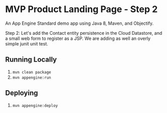 # MVP Product Landing Page - Step 2

An App Engine Standard demo app using Java 8, Maven, and Objectify.

Step 2: Let's add the Contact entity persistence in the Cloud Datastore,
and a small web form to register as a JSP.
We are adding as well an overly simple junit unit test.

## Running Locally

1. `mvn clean package`
2. `mvn appengine:run`

## Deploying

1. `mvn appengine:deploy`
